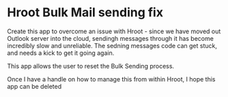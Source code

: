 # Hroot Bulk Mail sending fix

Create this app to overcome an issue with Hroot - since we have moved out Outlook server into the cloud, sendingh messages through it
has become incredibly slow and unreliable. The sedning messages code can get stuck, and needs a kick to get it going again.

This app allows the user to reset the Bulk Sending process.

Once I have a handle on how to manage this from within Hroot, I hope this app can be deleted

